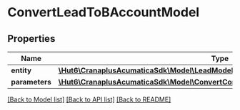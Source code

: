 # ConvertLeadToBAccountModel

## Properties
Name | Type | Description | Notes
------------ | ------------- | ------------- | -------------
**entity** | [**\Hut6\CranaplusAcumaticaSdk\Model\LeadModel**](LeadModel.md) |  | 
**parameters** | [**\Hut6\CranaplusAcumaticaSdk\Model\ConvertContactToBusinessAccountParametersModel**](ConvertContactToBusinessAccountParametersModel.md) |  | 

[[Back to Model list]](../README.md#documentation-for-models) [[Back to API list]](../README.md#documentation-for-api-endpoints) [[Back to README]](../README.md)


